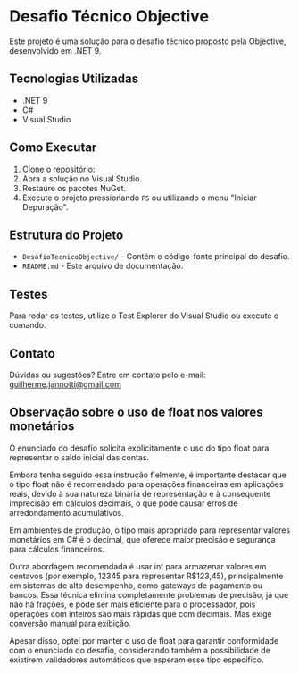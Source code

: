 # Desafio Técnico Objective

Este projeto é uma solução para o desafio técnico proposto pela Objective, desenvolvido em .NET 9.

## Tecnologias Utilizadas

- .NET 9
- C#
- Visual Studio

## Como Executar

1. Clone o repositório:
2. Abra a solução no Visual Studio.
3. Restaure os pacotes NuGet.
4. Execute o projeto pressionando `F5` ou utilizando o menu "Iniciar Depuração".

## Estrutura do Projeto

- `DesafioTecnicoObjective/` - Contém o código-fonte principal do desafio.
- `README.md` - Este arquivo de documentação.

## Testes

Para rodar os testes, utilize o Test Explorer do Visual Studio ou execute o comando.

## Contato

Dúvidas ou sugestões? Entre em contato pelo e-mail: guilherme.jannotti@gmail.com


## Observação sobre o uso de float nos valores monetários 

O enunciado do desafio solicita explicitamente o uso do tipo float para representar o saldo inicial das contas.

Embora tenha seguido essa instrução fielmente, é importante destacar que o tipo float não é recomendado para operações financeiras em aplicações reais, 
devido à sua natureza binária de representação e à consequente imprecisão em cálculos decimais, o que pode causar erros de arredondamento acumulativos.

Em ambientes de produção, o tipo mais apropriado para representar valores monetários em C# é o decimal, que oferece maior precisão e segurança para cálculos financeiros.

Outra abordagem recomendada é usar int para armazenar valores em centavos (por exemplo, 12345 para representar R$123,45), principalmente em sistemas de alto desempenho, 
como gateways de pagamento ou bancos. Essa técnica elimina completamente problemas de precisão, já que não há frações, e pode ser mais eficiente para o processador, 
pois operações com inteiros são mais rápidas que com decimais. Mas exige conversão manual para exibição.

Apesar disso, optei por manter o uso de float para garantir conformidade com o enunciado do desafio, considerando também a possibilidade de existirem validadores automáticos que esperam esse tipo específico.
